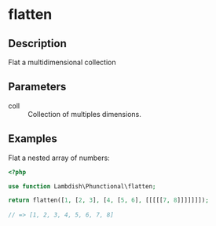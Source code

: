 # flatten

## Description
Flat a multidimensional collection

## Parameters

<dl>
  <dt>coll</dt>
  <dd>Collection of multiples dimensions.</dd>
</dl>

## Examples

Flat a nested array of numbers:
```php
<?php

use function Lambdish\Phunctional\flatten;

return flatten([1, [2, 3], [4, [5, 6], [[[[[7, 8]]]]]]]);
            
// => [1, 2, 3, 4, 5, 6, 7, 8]
```
